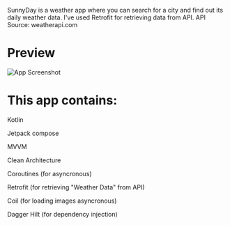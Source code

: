 SunnyDay is a weather app where you can search for a city and find out its daily weather data. I've used Retrofit for retrieving data from API. 
API Source: weatherapi.com


# Preview

![App Screenshot](https://i.hizliresim.com/bt8cwqf.png)



# This app contains: 


Kotlin

Jetpack compose

MVVM

Clean Architecture

Coroutines (for asyncronous)

Retrofit (for retrieving "Weather Data" from API)

Coil (for loading images asyncronous)

Dagger Hilt (for dependency injection)
